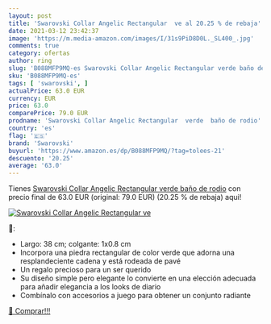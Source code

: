 ```yaml
---
layout: post
title: 'Swarovski Collar Angelic Rectangular  ve al 20.25 % de rebaja'
date: 2021-03-12 23:42:37
image: 'https://m.media-amazon.com/images/I/31s9PiD8D0L._SL400_.jpg'
comments: true
category: ofertas
author: ring
slug: 'B088MFP9MQ-es Swarovski Collar Angelic Rectangular verde baño de rodio'
sku: 'B088MFP9MQ-es'
tags: [ 'swarovski', ]
actualPrice: 63.0 EUR
currency: EUR
price: 63.0
comparePrice: 79.0 EUR
prodname: 'Swarovski Collar Angelic Rectangular  verde  baño de rodio'
country: 'es'
flag: '🇪🇸'
brand: 'Swarovski'
buyurl: 'https://www.amazon.es/dp/B088MFP9MQ/?tag=tolees-21'
descuento: '20.25'
average: '63.0'
---
```


Tienes [Swarovski Collar Angelic Rectangular  verde  baño de rodio](https://www.amazon.es/dp/B088MFP9MQ/?tag=tolees-21) con precio final de  63.0 EUR (original: 79.0 EUR) (20.25 %  de rebaja) aqui!

[![Swarovski Collar Angelic Rectangular  ve](https://m.media-amazon.com/images/I/31s9PiD8D0L._SL400_.jpg)](https://www.amazon.es/dp/B088MFP9MQ/?tag=tolees-21)

🔎:

- Largo: 38 cm; colgante: 1x0.8 cm
- Incorpora una piedra rectangular de color verde que adorna una resplandeciente cadena y está rodeada de pavé
- Un regalo precioso para un ser querido
- Su diseño simple pero elegante lo convierte en una elección adecuada para añadir elegancia a los looks de diario
- Combínalo con accesorios a juego para obtener un conjunto radiante

[🛒 Comprar!!!](https://www.amazon.es/dp/B088MFP9MQ/?tag=tolees-21)
